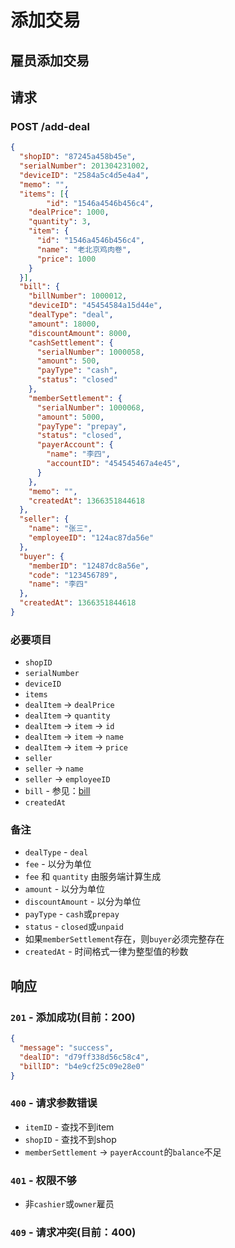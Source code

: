 # 添加交易

## 雇员添加交易
## 请求
### POST /add-deal
```json
{
  "shopID": "87245a458b45e",
  "serialNumber": 201304231002,
  "deviceID": "2584a5c4d5e4a4",
  "memo": "",
  "items": [{
		"id": "1546a4546b456c4",
    "dealPrice": 1000,
    "quantity": 3,
    "item": {
      "id": "1546a4546b456c4",
      "name": "老北京鸡肉卷",
      "price": 1000
    }
  }],
  "bill": {
    "billNumber": 1000012,
    "deviceID": "45454584a15d44e",
    "dealType": "deal",
    "amount": 18000,
    "discountAmount": 8000,
    "cashSettlement": {
      "serialNumber": 1000058,
      "amount": 500,
      "payType": "cash",
      "status": "closed"
    },
    "memberSettlement": {
      "serialNumber": 1000068,
      "amount": 5000,
      "payType": "prepay",
      "status": "closed",
      "payerAccount": {
        "name": "李四",
        "accountID": "454545467a4e45",
      }
    },
    "memo": "",
    "createdAt": 1366351844618
  },
  "seller": {
    "name": "张三",
    "employeeID": "124ac87da56e"
  },
  "buyer": {
    "memberID": "12487dc8a56e",
    "code": "123456789",
    "name": "李四"
  },
  "createdAt": 1366351844618
}
```
### 必要项目
* `shopID`
* `serialNumber`
* `deviceID`
* `items`
* `dealItem` -> `dealPrice`
* `dealItem` -> `quantity`
* `dealItem` -> `item` -> `id`
* `dealItem` -> `item` -> `name`
* `dealItem` -> `item` -> `price`
* `seller`
* `seller` -> `name`
* `seller` -> `employeeID`
* `bill` - 参见：[bill](bills.md)
* `createdAt`

### 备注
* `dealType` - `deal`
* `fee` - 以分为单位
* `fee` 和 `quantity` 由服务端计算生成
* `amount` - 以分为单位
* `discountAmount` - 以分为单位
* `payType` - `cash`或`prepay`
* `status` - `closed`或`unpaid`
* 如果`memberSettlement`存在，则`buyer`必须完整存在
* `createdAt` - 时间格式一律为整型值的秒数

## 响应
### `201` - 添加成功(目前：200)
```json
{
  "message": "success",
  "dealID": "d79ff338d56c58c4",
  "billID": "b4e9cf25c09e28e0"
}
```

### `400` - 请求参数错误
* `itemID` - 查找不到item
* `shopID` - 查找不到shop
* `memberSettlement` -> `payerAccount`的`balance`不足

### `401` - 权限不够
* 非`cashier`或`owner`雇员

### `409` - 请求冲突(目前：400)
